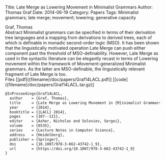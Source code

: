 Title: Late Merge as Lowering Movement in Minimalist Grammars
Author: Thomas Graf
Date: 2014-06-19
Category: Papers
Tags: Minimalist grammars; late merge; movement; lowering; generative capacity

<div markdown class="authors">
Graf, Thomas
</div>

<div markdown class="abstract">
<span id="abstract-title">Abstract</span>
Minimalist grammars can be specified in terms of their derivation tree languages and a mapping from derivations to derived trees, each of which is definable in monadic second-order logic (MSO).
It has been shown that the linguistically motivated operation Late Merge can push either component past the threshold of MSO-definability.
However, Late Merge as used in the syntactic literature can be elegantly recast in terms of Lowering movement within the framework of Movement-generalized Minimalist grammars.
As the latter are MSO-definable, the linguistically relevant fragment of Late Merge is too.
</div>

<div markdown class="files">
<span id="files-title">Files</span>
[[pdf]({filename}/doc/papers/Graf14LACL.pdf)]
[[code]({filename}/doc/papers/Graf14LACL.tar.gz)]
</div>

~~~latex
@InProceedings{Graf14LACL,
  author	= {Graf, Thomas},
  title		= {Late Merge as Lowering Movement in {M}inimalist Grammars},
  year		= {2014},
  booktitle	= {{LACL} 2014},
  pages		= {107--121},
  editor	= {Asher, Nicholas and Soloviev, Sergei},
  volume	= {8535},
  series	= {Lecture Notes in Computer Science},
  address	= {Heidelberg},
  publisher	= {Springer},
  doi       = {10.1007/978-3-662-43742-1_9},
  url       = {https://doi.org/10.1007/978-3-662-43742-1_9}
}
~~~
